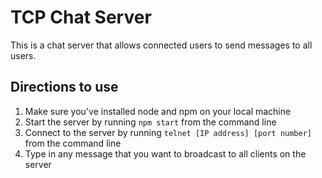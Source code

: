 # TCP Chat Server

This is a chat server that allows connected users to send messages to all users.

## Directions to use
1. Make sure you've installed node and npm on your local machine
2. Start the server by running `npm start` from the command line
3. Connect to the server by running `telnet [IP address] [port number]` from the command line
4. Type in any message that you want to broadcast to all clients on the server
